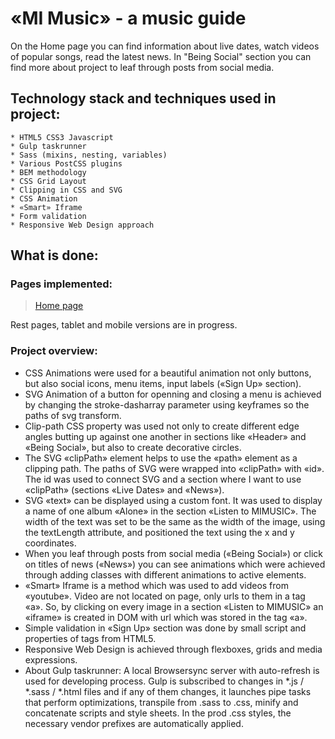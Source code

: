 # «MI Music» - a music guide
On the Home page you can find information about live dates, watch videos of popular songs, read the latest news. In "Being Social" section you can find more about project to leaf through posts from social media.

## Technology stack and techniques used in project:
	* HTML5 CSS3 Javascript
	* Gulp taskrunner
	* Sass (mixins, nesting, variables)
	* Various PostCSS plugins
	* BEM methodology
	* CSS Grid Layout
	* Clipping in CSS and SVG
	* CSS Animation
	* «Smart» Iframe
	* Form validation
	* Responsive Web Design approach

## What is done:
### Pages implemented:
> [Home page](https://gorodetskaya-mariia.github.io/MI-Music/build/)<br> 

Rest pages, tablet and mobile versions are in progress.

### Project overview:

- CSS Animations were used for a beautiful animation not only buttons, but also social icons, menu items, input labels («Sign Up» section).
- SVG Animation of a button for openning and closing a menu is achieved by changing the stroke-dasharray parameter using keyframes so the paths of svg transform.
- Clip-path CSS property was used not only to create different edge angles butting up against one another in sections like «Header» and «Being Social», but also to create 
decorative circles.
- The SVG «clipPath» element helps to use the «path» element as a clipping path. The paths of SVG were wrapped into «clipPath» with «id». The id was used to connect SVG and a section where I want to use «clipPath» (sections «Live Dates» and «News»).
- SVG «text» can be displayed using a custom font. It was used to display a name of one album «Alone» in the section «Listen to MIMUSIC». The width of the text was set to be the same as the width of the image, using the textLength attribute, and positioned the text using the x and y coordinates.
- When you leaf through posts from social media («Being Social») or click on titles of news («News») you can see animations which were achieved through adding classes with different animations to active elements.
- «Smart» Iframe is a method which was used to add videos from «youtube». Video are not located on page, only urls to them in a tag «a». So, by clicking on every image in a section «Listen to MIMUSIC» an «iframe» is created in DOM with url which was stored in the tag «a».
- Simple validation in «Sign Up» section was done by small script and properties of tags from HTML5.
- Responsive Web Design is achieved through flexboxes, grids and media expressions.
- About Gulp taskrunner: A local Browsersync server with auto-refresh is used for developing process. Gulp is subscribed to changes in *.js / *.sass / *.html files and if any of them changes, it launches pipe tasks that perform optimizations, transpile from .sass to .css, minify and concatenate scripts and style sheets. In the prod .css styles, the necessary vendor prefixes are automatically applied.
<!-- - Every image is a responsive image — image that works well on devices with widely differing screen sizes and resolutions. This way the browser can choose the image that best fits the current view and/or device. I used <picture> element to add more flexibility when specifying image resources.  -->

